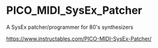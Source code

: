 # PICO_MIDI_SysEx_Patcher
A SysEx patcher/programmer for 80's synthesizers

https://www.instructables.com/PICO-MIDI-SysEx-Patcher/
